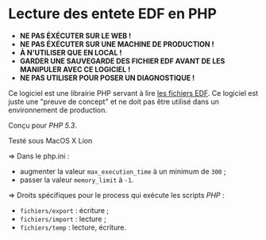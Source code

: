 # Lecture des entete EDF en PHP

+ **NE PAS ÉXÉCUTER SUR LE WEB !**  
+ **NE PAS ÉXÉCUTER SUR UNE MACHINE DE PRODUCTION !**  
+ **À N'UTILISER QUE EN LOCAL !**  
+ **GARDER UNE SAUVEGARDE DES FICHIER EDF AVANT DE LES MANIPULER AVEC CE LOGICIEL !**  
+ **NE PAS UTILISER POUR POSER UN DIAGNOSTIQUE !**

Ce logiciel est une librairie PHP servant à lire [les fichiers EDF][edf]. Ce
logiciel est juste une "preuve de concept" et ne doit pas être utilisé dans un
environnement de production.

Conçu pour _PHP 5.3_.

Testé sous MacOS X Lion

⇒ Dans le php.ini :

+ augmenter la valeur `max_execution_time` à un minimum de `300` ;
+ passer la valeur `memory_limit` à `-1`.

⇒ Droits spécifiques pour le process qui exécute les scripts _PHP_ :

+ `fichiers/export` : écriture ;
+ `fichiers/import` : lecture ;
+ `fichiers/temp` : lecture, écriture.

[edf]: http://www.edfplus.info "European Data Format"
